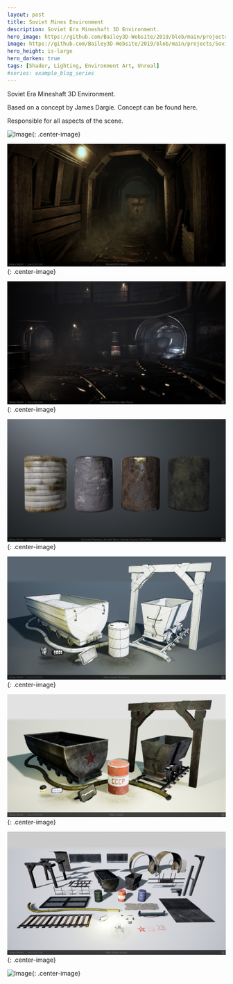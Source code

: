 ```yaml
---
layout: post
title: Soviet Mines Environment
description: Soviet Era Mineshaft 3D Environment.
hero_image: https://github.com/Bailey3D-Website/2019/blob/main/projects/Soviet%20Mines/thumb.png?raw=true
image: https://github.com/Bailey3D-Website/2019/blob/main/projects/Soviet%20Mines/thumb.png?raw=true
hero_height: is-large
hero_darken: true
tags: [Shader, Lighting, Environment Art, Unreal]
#series: example_blog_series
---
```

Soviet Era Mineshaft 3D Environment.

Based on a concept by James Dargie. Concept can be found here.

Responsible for all aspects of the scene.

![Image](https://github.com/Bailey3D-Website/2019/blob/main/projects/Soviet%20Mines/thumb.png?raw=true){: .center-image}

![Image](https://github.com/Bailey3D-Website/2019/blob/main/projects/Soviet%20Mines/bailey-bob-martin-render-scene-mines.jpg?raw=true){: .center-image}

![Image](https://github.com/Bailey3D-Website/2019/blob/main/projects/Soviet%20Mines/bailey-bob-martin-render-scene-mainroom.jpg?raw=true){: .center-image}

![Image](https://github.com/Bailey3D-Website/2019/blob/main/projects/Soviet%20Mines/bailey-bob-martin-render-materials.jpg?raw=true){: .center-image}

![Image](https://github.com/Bailey3D-Website/2019/blob/main/projects/Soviet%20Mines/bailey-bob-martin-render-main-wireframe.jpg?raw=true){: .center-image}

![Image](https://github.com/Bailey3D-Website/2019/blob/main/projects/Soviet%20Mines/bailey-bob-martin-render-main-lit.jpg?raw=true){: .center-image}

![Image](https://github.com/Bailey3D-Website/2019/blob/main/projects/Soviet%20Mines/bailey-bob-martin-render-main-assets.jpg?raw=true){: .center-image}

![Image](https://github.com/Bailey3D-Website/2019/blob/main/projects/Soviet%20Mines/bailey-bob-martin-fhhgfhfghfhg.gif?raw=true){: .center-image}